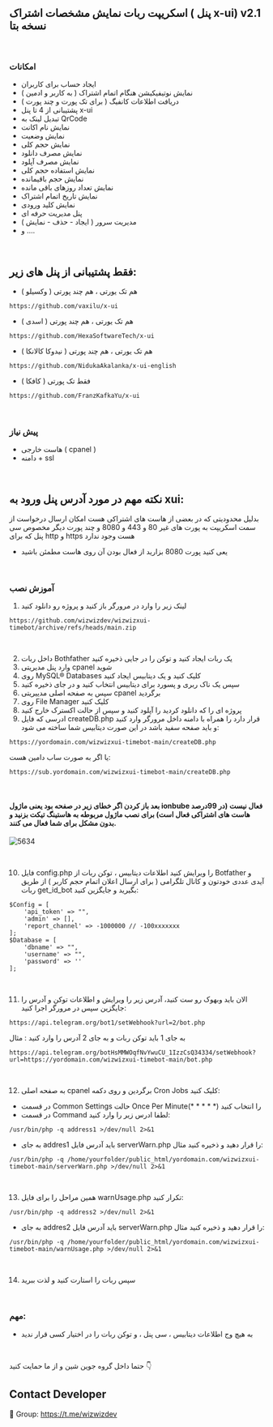 ## اسکریپت ربات نمایش مشخصات اشتراک ( پنل  x-ui)  v2.1 نسخه بتا

<br>

### امکانات

- ایجاد حساب برای کاربران
- نمایش نوتیفیکیشن هنگام اتمام اشتراک ( به کاربر و ادمین )
- دریافت اطلاعات کانفیگ ( برای تک پورت و چند پورت )
- پشتیبانی از 4 تا پنل x-ui
- تبدیل لینک به QrCode
- نمایش نام اکانت
- نمایش وضعیت 
- نمایش حجم کلی
- نمایش مصرف دانلود
- نمایش مصرف آپلود 
- نمایش استفاده حجم کلی
- نمایش حجم باقیمانده
- نمایش تعداد روزهای باقی مانده
- نمایش تاریخ اتمام اشتراک
- نمایش کلید ورودی  
- پنل مدیریت حرفه ای
- مدیریت سرور ( ایجاد - حذف - نمایش )
- و ....

<br>

## فقط پشتیبانی از پنل های زیر:

- ( وکسیلو ) هم تک یورتی ، هم چند پورتی
```` 
https://github.com/vaxilu/x-ui
```` 

- ( اسدی ) هم تک یورتی ، هم چند پورتی

```` 
https://github.com/HexaSoftwareTech/x-ui
````

- ( نیدوکا کالانکا ) هم تک یورتی ، هم چند پورتی

```` 
https://github.com/NidukaAkalanka/x-ui-english
```` 


- ( کافکا ) فقط تک پورتی

```` 
https://github.com/FranzKafkaYu/x-ui
```` 


<br>


### پیش نیاز

- هاست خارجی ( cpanel )
- دامنه + ssl



<br>

## نکته مهم در مورد آدرس پنل ورود به xui: 
بدلیل محدودیتی که در بعضی از هاست های اشتراکی هست امکان ارسال درخواست از سمت اسکریپت به پورت های غیر 80 و 443 و 8080 و چند پورت دیگر مخصوص سی پنل که برای http و https هست وجود ندارد
- یعی کنید پورت 8080 بزارید از فعال بودن آن روی هاست مطمئن باشید 

<br>

### آموزش نصب

1. لینک زیر را وارد در مرورگر باز کنید و پروژه رو دانلود کنید
```` 
https://github.com/wizwizdev/wizwizxui-timebot/archive/refs/heads/main.zip
````

<br>

2. داخل ربات Bothfather یک ربات ایجاد کنید و توکن را در جایی ذخیره کنید
3. وارد پنل مدیریتی cpanel شوید
4. روی MySQL® Databases کلیک کنید و یک دیتابیس ایجاد کنید
5. سپس یک ناک ربری و پسورد برای دیتابیس انتخاب کنید و در جای ذخیره کنید
6. سپس به صفحه اصلی مدییریتی cpanel برگردید
7. روی File Manager کلیک کنید
8. پروژه ای را که دانلود کردید را آپلود کنید و سپس از حالت اکسترک خارج کنید
9. ادرسی که فایل createDB.php قرار دارد را همراه با دامنه داخل مرورگر وارد کنید و باید صفحه سفید باشد در این صورت دیتابیس شما ساخته می شود:

```` 
https://yordomain.com/wizwizxui-timebot-main/createDB.php
````
یا اگر به صورت ساب دامین هست:
```` 
https://sub.yordomain.com/wizwizxui-timebot-main/createDB.php
````


<br>


#### بعد باز کردن اگر خطای زیر در صفحه بود یعنی ماژول ionbube فعال نیست (در 99درصد هاست های اشتراکی فعال است) برای نصب ماژول مربوطه به هاستینگ تیکت بزنید و بدون مشکل برای شما فعال می کنند. 


![5634](https://user-images.githubusercontent.com/27927279/222905888-cd79782d-dbc3-4301-91b8-abe9eb6fc5c2.JPG)



<br>


10.  فایل config.php را ویرایش کنید اطلاعات دیتابیس ، توکن ربات از Botfather و آیدی عددی خودتون و کانال تلگرامی ( برای ارسال اعلان اتمام حجم کاربر ) از طریق ربات get_id_bot بگیرید و جایگزین کنید:
```` 
$Config = [
    'api_token' => "",
    'admin' => [],
    'report_channel' => -1000000 // -100xxxxxxx
];
$Database = [
    'dbname' => "",
    'username' => "",
    'password' => ''
];
````

<br>


11. الان باید وبهوک رو ست کنید، آدرس زیر را ویرایش و اطلاعات توکن و آدرس را جایگزین سپس در مرورگر اجرا کنید:
````
https://api.telegram.org/bot1/setWebhook?url=2/bot.php
````
به جای 1 باید توکن ربات و به جای 2 آدرس را وارد کنید : مثال
````
https://api.telegram.org/botHsMMWOqfNvYwuCU_1IzzCsQ34334/setWebhook?url=https://yordomain.com/wizwizxui-timebot-main/bot.php
````

<br>

12. به صفحه اصلی cpanel برگردین و روی دکمه Cron Jobs کلیک کنید:
- در قسمت Common Settings حالت Once Per Minute(* * * * *) را انتخاب کنید
- در قسمت Command لطفا ادرس زیر را وارد کنید:
````
/usr/bin/php -q address1 >/dev/null 2>&1
````
- به جای addres1 باید آدرس فایل serverWarn.php را قرار دهید و ذخیره کنید مثال:
````
/usr/bin/php -q /home/yourfolder/public_html/yordomain.com/wizwizxui-timebot-main/serverWarn.php >/dev/null 2>&1
````

<br>


13. همین مراحل را برای فایل warnUsage.php تکرار کنید:
````
/usr/bin/php -q address2 >/dev/null 2>&1
````
- به جای addres2 باید آدرس فایل serverWarn.php را قرار دهید و ذخیره کنید مثال:
````
/usr/bin/php -q /home/yourfolder/public_html/yordomain.com/wizwizxui-timebot-main/warnUsage.php >/dev/null 2>&1
````

<br>



14. سپس ربات را استارت کنید و لذت ببرید

<br>

### مهم:

- به هیچ وج اطلاعات دیتابیس ، سی پنل ، و توکن ربات را در اختیار کسی قرار ندید

<br>


حتما داخل گروه جوین شین و از ما حمایت کنید 👇

## Contact Developer
💎 Group: https://t.me/wizwizdev
